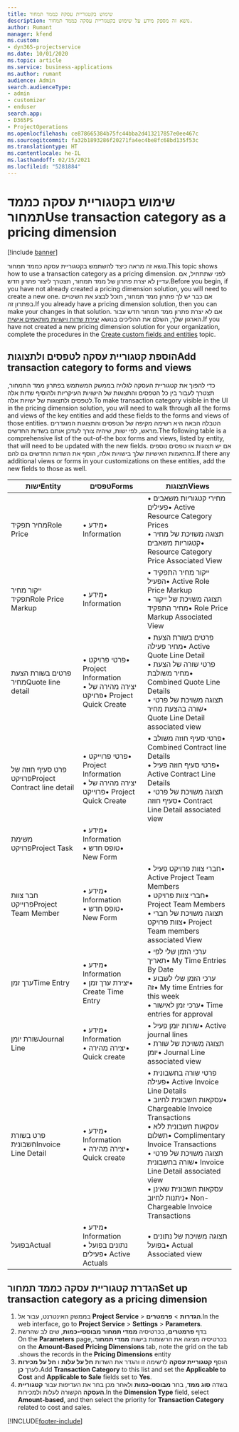 ```yaml
---
title: שימוש בקטגוריית עסקה כממד תמחור
description: נושא זה מספק מידע על שימוש בקטגוריית עסקה כממד תמחור.
author: Rumant
manager: kfend
ms.custom:
- dyn365-projectservice
ms.date: 10/01/2020
ms.topic: article
ms.service: business-applications
ms.author: rumant
audience: Admin
search.audienceType:
- admin
- customizer
- enduser
search.app:
- D365PS
- ProjectOperations
ms.openlocfilehash: ce878665384b75fc44bba2d413217857e0ee467c
ms.sourcegitcommit: fa32b1893286f20271fa4ec4be8fc68bd135f53c
ms.translationtype: HT
ms.contentlocale: he-IL
ms.lasthandoff: 02/15/2021
ms.locfileid: "5281884"
---
```

# <a name="use-transaction-category-as-a-pricing-dimension"></a><span data-ttu-id="e7bce-103">שימוש בקטגוריית עסקה כממד תמחור</span><span class="sxs-lookup"><span data-stu-id="e7bce-103">Use transaction category as a pricing dimension</span></span>

[!include [banner](../includes/psa-now-project-operations.md)]

<span data-ttu-id="e7bce-104">נושא זה מראה כיצד להשתמש בקטגוריית עסקה כממד תמחור.</span><span class="sxs-lookup"><span data-stu-id="e7bce-104">This topic shows how to use a transaction category as a pricing dimension.</span></span> <span data-ttu-id="e7bce-105">לפני שתתחיל, אם עדיין לא יצרת פתרון של ממד תמחור, תצטרך ליצור פתרון חדש.</span><span class="sxs-lookup"><span data-stu-id="e7bce-105">Before you begin, if you have not already created a pricing dimension solution, you will need to create a new one.</span></span> <span data-ttu-id="e7bce-106">אם כבר יש לך פתרון ממד תמחור, תוכל לבצע את השינויים בפתרון זה.</span><span class="sxs-lookup"><span data-stu-id="e7bce-106">If you already have a pricing dimension solution, then you can make your changes in that solution.</span></span> <span data-ttu-id="e7bce-107">אם לא יצרת פתרון ממד תמחור חדש עבור הארגון שלך, השלם את ההליכים בנושא [יצירת שדות וישויות מותאמים אישית](create-custom-fields-entities.md).</span><span class="sxs-lookup"><span data-stu-id="e7bce-107">If you have not created a new pricing dimension solution for your organization, complete the procedures in the [Create custom fields and entities](create-custom-fields-entities.md) topic.</span></span>

## <a name="add-transaction-category-to-forms-and-views"></a><span data-ttu-id="e7bce-108">הוספת קטגוריית עסקה לטפסים ולתצוגות</span><span class="sxs-lookup"><span data-stu-id="e7bce-108">Add transaction category to forms and views</span></span>
<span data-ttu-id="e7bce-109">כדי להפוך את קטגוריית העסקה לגלויה בממשק המשתמש בפתרון ממד התמחור, תצטרך לעבור בין כל הטפסים והתצוגות של הישויות העיקריות ולהוסיף שדות אלה לטפסים ולתצוגות של ישויות אלה.</span><span class="sxs-lookup"><span data-stu-id="e7bce-109">To make transaction category visible in the UI in the pricing dimension solution, you will need to walk through all the forms and views of the key entities and add these fields to the forms and views of those entities.</span></span>
<span data-ttu-id="e7bce-110">הטבלה הבאה היא רשימה מקיפה של הטפסים והתצוגות המוגדרים מראש, לפי ישות, שיהיה צורך לעדכן אותם בשדות החדשים.</span><span class="sxs-lookup"><span data-stu-id="e7bce-110">The following table is a comprehensive list of the out-of-the box forms and views, listed by entity, that will need to be updated with the new fields.</span></span> <span data-ttu-id="e7bce-111">אם יש תצוגות או טפסים נוספים בהתאמות האישיות שלך בישויות אלה, הוסף את השדות החדשים גם להם.</span><span class="sxs-lookup"><span data-stu-id="e7bce-111">If there any additional views or forms in your customizations on these entities, add the new fields to those as well.</span></span>

|  <span data-ttu-id="e7bce-112">ישות</span><span class="sxs-lookup"><span data-stu-id="e7bce-112">Entity</span></span>        | <span data-ttu-id="e7bce-113">טפסים</span><span class="sxs-lookup"><span data-stu-id="e7bce-113">Forms</span></span>     |<span data-ttu-id="e7bce-114">תצוגות</span><span class="sxs-lookup"><span data-stu-id="e7bce-114">Views</span></span>        |
| ------------------------------|---------------------------------|----------------------------------|
|  <span data-ttu-id="e7bce-115">מחיר תפקיד</span><span class="sxs-lookup"><span data-stu-id="e7bce-115">Role Price</span></span>|<span data-ttu-id="e7bce-116">• מידע</span><span class="sxs-lookup"><span data-stu-id="e7bce-116">• Information</span></span> |<span data-ttu-id="e7bce-117">• מחירי קטגוריות משאבים פעילים</span><span class="sxs-lookup"><span data-stu-id="e7bce-117">• Active Resource Category Prices</span></span><br> <span data-ttu-id="e7bce-118">• תצוגה משויכת של מחיר קטגוריות משאבים</span><span class="sxs-lookup"><span data-stu-id="e7bce-118">• Resource Category Price Associated View</span></span>|
|  <span data-ttu-id="e7bce-119">ייקור מחיר תפקיד</span><span class="sxs-lookup"><span data-stu-id="e7bce-119">Role Price Markup</span></span>|<span data-ttu-id="e7bce-120">• מידע</span><span class="sxs-lookup"><span data-stu-id="e7bce-120">• Information</span></span>|<span data-ttu-id="e7bce-121">• ייקור מחיר התפקיד הפעיל</span><span class="sxs-lookup"><span data-stu-id="e7bce-121">• Active Role Price Markup</span></span><br><span data-ttu-id="e7bce-122">• תצוגה משויכת של ייקור מחיר התפקיד</span><span class="sxs-lookup"><span data-stu-id="e7bce-122">• Role Price Markup Associated View</span></span>|
|  <span data-ttu-id="e7bce-123">פרטים בשורת הצעת מחיר</span><span class="sxs-lookup"><span data-stu-id="e7bce-123">Quote line detail</span></span>|<span data-ttu-id="e7bce-124">• פרטי פרויקט</span><span class="sxs-lookup"><span data-stu-id="e7bce-124">• Project Information</span></span><br><span data-ttu-id="e7bce-125">• יצירה מהירה של פרויקט</span><span class="sxs-lookup"><span data-stu-id="e7bce-125">• Project Quick Create</span></span>|<span data-ttu-id="e7bce-126">• פרטים בשורת הצעת מחיר פעילה</span><span class="sxs-lookup"><span data-stu-id="e7bce-126">• Active Quote Line Detail</span></span><br><span data-ttu-id="e7bce-127">• פרטי שורה של הצעת מחיר משולבת</span><span class="sxs-lookup"><span data-stu-id="e7bce-127">• Combined Quote Line Details</span></span><br><span data-ttu-id="e7bce-128">• תצוגה משויכת של פרטי שורה בהצעת מחיר</span><span class="sxs-lookup"><span data-stu-id="e7bce-128">• Quote Line Detail associated view</span></span>|
|  <span data-ttu-id="e7bce-129">פרט סעיף חוזה של פרויקט</span><span class="sxs-lookup"><span data-stu-id="e7bce-129">Project Contract line detail</span></span>|<span data-ttu-id="e7bce-130">• פרטי פרוייקט</span><span class="sxs-lookup"><span data-stu-id="e7bce-130">• Project Information</span></span><br><span data-ttu-id="e7bce-131">• יצירה מהירה של פרוייקט</span><span class="sxs-lookup"><span data-stu-id="e7bce-131">• Project Quick Create</span></span>|<span data-ttu-id="e7bce-132">• פרטי סעיף חוזה משולב</span><span class="sxs-lookup"><span data-stu-id="e7bce-132">• Combined Contract line Details</span></span><br><span data-ttu-id="e7bce-133">• פרטי סעיף חוזה פעיל</span><span class="sxs-lookup"><span data-stu-id="e7bce-133">• Active Contract Line Details</span></span><br><span data-ttu-id="e7bce-134">• תצוגה משויכת של פרטי סעיף חוזה</span><span class="sxs-lookup"><span data-stu-id="e7bce-134">• Contract Line Detail associated view</span></span>|
|  <span data-ttu-id="e7bce-135">משימת פרויקט</span><span class="sxs-lookup"><span data-stu-id="e7bce-135">Project Task</span></span>|<span data-ttu-id="e7bce-136">• מידע</span><span class="sxs-lookup"><span data-stu-id="e7bce-136">• Information</span></span><br><span data-ttu-id="e7bce-137">• טופס חדש</span><span class="sxs-lookup"><span data-stu-id="e7bce-137">• New Form</span></span>||
|  <span data-ttu-id="e7bce-138">חבר צוות פרוייקט</span><span class="sxs-lookup"><span data-stu-id="e7bce-138">Project Team Member</span></span>|<span data-ttu-id="e7bce-139">• מידע</span><span class="sxs-lookup"><span data-stu-id="e7bce-139">• Information</span></span><br><span data-ttu-id="e7bce-140">• טופס חדש</span><span class="sxs-lookup"><span data-stu-id="e7bce-140">• New Form</span></span>|<span data-ttu-id="e7bce-141">• חברי צוות פרויקט פעיל</span><span class="sxs-lookup"><span data-stu-id="e7bce-141">• Active Project Team Members</span></span><br><span data-ttu-id="e7bce-142">• חברי צוות פרויקט</span><span class="sxs-lookup"><span data-stu-id="e7bce-142">• Project Team Members</span></span><br><span data-ttu-id="e7bce-143">• תצוגה משויכת של חברי צוות פרויקט</span><span class="sxs-lookup"><span data-stu-id="e7bce-143">• Project Team members associated View</span></span>|
|  <span data-ttu-id="e7bce-144">ערך זמן</span><span class="sxs-lookup"><span data-stu-id="e7bce-144">Time Entry</span></span>|<span data-ttu-id="e7bce-145">• מידע</span><span class="sxs-lookup"><span data-stu-id="e7bce-145">• Information</span></span><br><span data-ttu-id="e7bce-146">• יצירת ערך זמן</span><span class="sxs-lookup"><span data-stu-id="e7bce-146">• Create Time Entry</span></span>|<span data-ttu-id="e7bce-147">• ערכי הזמן שלי לפי תאריך</span><span class="sxs-lookup"><span data-stu-id="e7bce-147">• My Time Entries By Date</span></span><br><span data-ttu-id="e7bce-148">• ערכי הזמן שלי לשבוע זה</span><span class="sxs-lookup"><span data-stu-id="e7bce-148">• My time Entries for this week</span></span><br><span data-ttu-id="e7bce-149">• ערכי זמן לאישור</span><span class="sxs-lookup"><span data-stu-id="e7bce-149">• Time entries for approval</span></span>|
|  <span data-ttu-id="e7bce-150">שורת יומן</span><span class="sxs-lookup"><span data-stu-id="e7bce-150">Journal Line</span></span>|<span data-ttu-id="e7bce-151">• מידע</span><span class="sxs-lookup"><span data-stu-id="e7bce-151">• Information</span></span><br><span data-ttu-id="e7bce-152">• יצירה מהירה</span><span class="sxs-lookup"><span data-stu-id="e7bce-152">• Quick create</span></span>|<span data-ttu-id="e7bce-153">• שורות יומן פעיל</span><span class="sxs-lookup"><span data-stu-id="e7bce-153">• Active journal lines</span></span><br><span data-ttu-id="e7bce-154">• תצוגה משויכת של שורת יומן</span><span class="sxs-lookup"><span data-stu-id="e7bce-154">• Journal Line associated view</span></span>|
|  <span data-ttu-id="e7bce-155">פרט בשורת חשבונית</span><span class="sxs-lookup"><span data-stu-id="e7bce-155">Invoice Line Detail</span></span>|<span data-ttu-id="e7bce-156">• מידע</span><span class="sxs-lookup"><span data-stu-id="e7bce-156">• Information</span></span><br><span data-ttu-id="e7bce-157">• יצירה מהירה</span><span class="sxs-lookup"><span data-stu-id="e7bce-157">• Quick create</span></span>|<span data-ttu-id="e7bce-158">• פרטי שורה בחשבונית פעילה</span><span class="sxs-lookup"><span data-stu-id="e7bce-158">• Active Invoice Line Details</span></span><br><span data-ttu-id="e7bce-159">• עסקאות חשבונית לחיוב</span><span class="sxs-lookup"><span data-stu-id="e7bce-159">• Chargeable Invoice Transactions</span></span><br><span data-ttu-id="e7bce-160">• עסקאות חשבונית ללא תשלום</span><span class="sxs-lookup"><span data-stu-id="e7bce-160">• Complimentary Invoice Transactions</span></span><br><span data-ttu-id="e7bce-161">• תצוגה משויכת של פרטי שורה בחשבונית</span><span class="sxs-lookup"><span data-stu-id="e7bce-161">• Invoice Line Detail associated view</span></span><br><span data-ttu-id="e7bce-162">• עסקאות חשבונית שאינן ניתנות לחיוב</span><span class="sxs-lookup"><span data-stu-id="e7bce-162">• Non-Chargeable Invoice Transactions</span></span>|
|  <span data-ttu-id="e7bce-163">בפועל</span><span class="sxs-lookup"><span data-stu-id="e7bce-163">Actual</span></span>|<span data-ttu-id="e7bce-164">• מידע</span><span class="sxs-lookup"><span data-stu-id="e7bce-164">• Information</span></span><br><span data-ttu-id="e7bce-165">• נתונים בפועל פעילים</span><span class="sxs-lookup"><span data-stu-id="e7bce-165">• Active Actuals</span></span>|<span data-ttu-id="e7bce-166">• תצוגה משויכת של נתונים בפועל</span><span class="sxs-lookup"><span data-stu-id="e7bce-166">• Actual Associated view</span></span>|

## <a name="set-up-transaction-category-as-a-pricing-dimension"></a><span data-ttu-id="e7bce-167">הגדרת קטגוריית עסקה כממד תמחור</span><span class="sxs-lookup"><span data-stu-id="e7bce-167">Set up transaction category as a pricing dimension</span></span>

1. <span data-ttu-id="e7bce-168">בממשק האינטרנט, עבור אל **Project Service** > **הגדרות** > **פרמטרים**.</span><span class="sxs-lookup"><span data-stu-id="e7bce-168">In the web interface, go to **Project Service** > **Settings** > **Parameters**.</span></span> 
2. <span data-ttu-id="e7bce-169">בדף **פרמטרים**, בכרטיסיה ‏‫**ממדי תמחור מבוססי-כמות**, שים לב שהרשת בכרטיסיה מציגה את הרשומות בישות **ממדי תמחור**.</span><span class="sxs-lookup"><span data-stu-id="e7bce-169">On the **Parameters** page, on the **Amount-Based Pricing Dimensions** tab, note the grid on the tab shows the records in the **Pricing Dimensions** entity.</span></span>
3. <span data-ttu-id="e7bce-170">הוסף **קטגוריית עסקה** לרשימה זו והגדר את השדות **חל על עלות** ו **חל על מכירות** לערך **כן**.</span><span class="sxs-lookup"><span data-stu-id="e7bce-170">Add **Transaction Category** to this list and set the **Applicable to Cost** and **Applicable to Sale** fields set to **Yes**.</span></span>
4. <span data-ttu-id="e7bce-171">בשדה **סוג ממד**, בחר **מבוסס-כמות** ולאחר מכן בחר את העדיפות עבור **קטגוריית העסקה** הקשורה לעלות ולמכירות.</span><span class="sxs-lookup"><span data-stu-id="e7bce-171">In the **Dimension Type** field, select **Amount-based**, and then select the priority for **Transaction Category** related to cost and sales.</span></span>


[!INCLUDE[footer-include](../includes/footer-banner.md)]